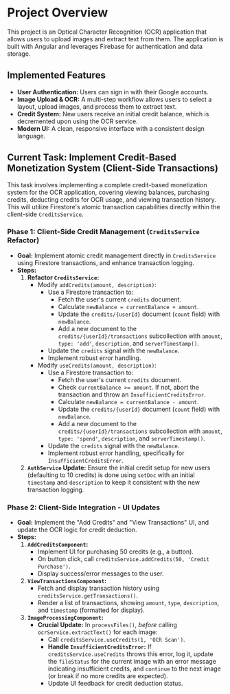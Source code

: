 # Project Overview

This project is an Optical Character Recognition (OCR) application that allows users to upload images and extract text from them. The application is built with Angular and leverages Firebase for authentication and data storage.

## Implemented Features

*   **User Authentication:** Users can sign in with their Google accounts.
*   **Image Upload & OCR:** A multi-step workflow allows users to select a layout, upload images, and process them to extract text.
*   **Credit System:** New users receive an initial credit balance, which is decremented upon using the OCR service.
*   **Modern UI:** A clean, responsive interface with a consistent design language.

## Current Task: Implement Credit-Based Monetization System (Client-Side Transactions)

This task involves implementing a complete credit-based monetization system for the OCR application, covering viewing balances, purchasing credits, deducting credits for OCR usage, and viewing transaction history. This will utilize Firestore's atomic transaction capabilities directly within the client-side `CreditsService`.

### Phase 1: Client-Side Credit Management (`CreditsService` Refactor)
*   **Goal:** Implement atomic credit management directly in `CreditsService` using Firestore transactions, and enhance transaction logging.
*   **Steps:**
    1.  **Refactor `CreditsService`:**
        *   Modify `addCredits(amount, description)`:
            *   Use a Firestore transaction to:
                *   Fetch the user's current `credits` document.
                *   Calculate `newBalance = currentBalance + amount`.
                *   Update the `credits/{userId}` document (`count` field) with `newBalance`.
                *   Add a new document to the `credits/{userId}/transactions` subcollection with `amount`, `type: 'add'`, `description`, and `serverTimestamp()`.
            *   Update the `credits` signal with the `newBalance`.
            *   Implement robust error handling.
        *   Modify `useCredits(amount, description)`:
            *   Use a Firestore transaction to:
                *   Fetch the user's current `credits` document.
                *   Check `currentBalance >= amount`. If not, abort the transaction and throw an `InsufficientCreditsError`.
                *   Calculate `newBalance = currentBalance - amount`.
                *   Update the `credits/{userId}` document (`count` field) with `newBalance`.
                *   Add a new document to the `credits/{userId}/transactions` subcollection with `amount`, `type: 'spend'`, `description`, and `serverTimestamp()`.
            *   Update the `credits` signal with the `newBalance`.
            *   Implement robust error handling, specifically for `InsufficientCreditsError`.
    2.  **`AuthService` Update:** Ensure the initial credit setup for new users (defaulting to 10 credits) is done using `setDoc` with an initial `timestamp` and `description` to keep it consistent with the new transaction logging.

### Phase 2: Client-Side Integration - UI Updates
*   **Goal:** Implement the "Add Credits" and "View Transactions" UI, and update the OCR logic for credit deduction.
*   **Steps:**
    1.  **`AddCreditsComponent`:**
        *   Implement UI for purchasing 50 credits (e.g., a button).
        *   On button click, call `creditsService.addCredits(50, 'Credit Purchase')`.
        *   Display success/error messages to the user.
    2.  **`ViewTransactionsComponent`:**
        *   Fetch and display transaction history using `creditsService.getTransactions()`.
        *   Render a list of transactions, showing `amount`, `type`, `description`, and `timestamp` (formatted for display).
    3.  **`ImageProcessingComponent`:**
        *   **Crucial Update:** In `processFiles()`, *before* calling `ocrService.extractText()` for each image:
            *   Call `creditsService.useCredits(1, 'OCR Scan')`.
            *   **Handle `InsufficientCreditsError`:** If `creditsService.useCredits` throws this error, log it, update the `fileStatus` for the current image with an error message indicating insufficient credits, and `continue` to the next image (or break if no more credits are expected).
            *   Update UI feedback for credit deduction status.
